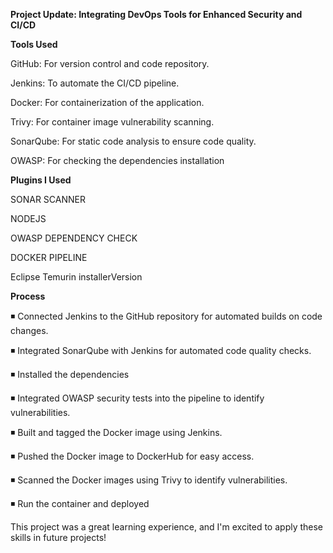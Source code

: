 __Project Update: Integrating DevOps Tools for Enhanced Security and CI/CD__ 

__Tools Used__

GitHub: For version control and code repository.

Jenkins: To automate the CI/CD pipeline.

Docker: For containerization of the application.

Trivy: For container image vulnerability scanning.

SonarQube: For static code analysis to ensure code quality.

OWASP: For checking the dependencies installation

__Plugins I Used__

SONAR SCANNER 

NODEJS

OWASP DEPENDENCY CHECK

DOCKER PIPELINE

Eclipse Temurin installerVersion 

__Process__

◾ Connected Jenkins to the GitHub repository for automated builds on code changes.

◾ Integrated SonarQube with Jenkins for automated code quality checks.

◾ Installed the dependencies

◾ Integrated OWASP security tests into the pipeline to identify vulnerabilities.

◾ Built and tagged the Docker image using Jenkins.

◾ Pushed the Docker image to DockerHub for easy access.

◾ Scanned the Docker images using Trivy to identify vulnerabilities.

◾ Run the container and deployed

This project was a great learning experience, and I'm excited to apply these skills in future projects!

